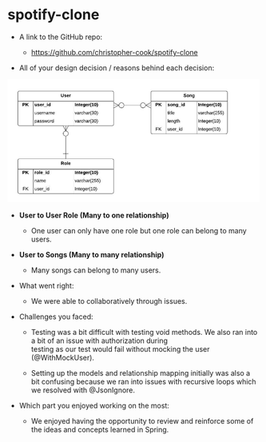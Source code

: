 # spotify-clone

- A link to the GitHub repo:
  - https://github.com/christopher-cook/spotify-clone

- All of your design decision / reasons behind each decision:

![ERD](https://github.com/christopher-cook/spotify-clone/blob/master/Spotify%20Clone%20ERD.jpeg)

  - **User to User Role (Many to one relationship)**
    - One user can only have one role but one role can belong to many users.

  - **User to Songs (Many to many relationship)**
    - Many songs can belong to many users.
  
- What went right:
  - We were able to collaboratively through issues.

- Challenges you faced:
  - Testing was a bit difficult with testing void methods. We also ran into a bit of an issue with authorization during   
  testing as our test would fail without mocking the user (@WithMockUser).

  - Setting up the models and relationship mapping initially was also a bit confusing because we ran into issues with 
  recursive loops which we resolved with @JsonIgnore.

- Which part you enjoyed working on the most:
  - We enjoyed having the opportunity to review and reinforce some of the ideas and concepts learned in Spring.
